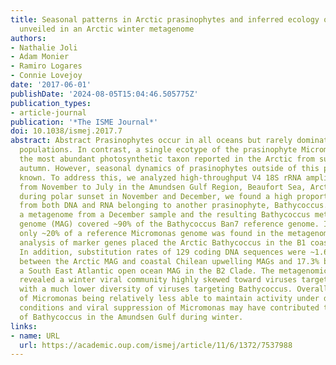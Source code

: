 ```yaml
---
title: Seasonal patterns in Arctic prasinophytes and inferred ecology of textitBathycoccus
  unveiled in an Arctic winter metagenome
authors:
- Nathalie Joli
- Adam Monier
- Ramiro Logares
- Connie Lovejoy
date: '2017-06-01'
publishDate: '2024-08-05T15:04:46.505775Z'
publication_types:
- article-journal
publication: '*The ISME Journal*'
doi: 10.1038/ismej.2017.7
abstract: Abstract Prasinophytes occur in all oceans but rarely dominate phytoplankton
  populations. In contrast, a single ecotype of the prasinophyte Micromonas is frequently
  the most abundant photosynthetic taxon reported in the Arctic from summer through
  autumn. However, seasonal dynamics of prasinophytes outside of this period are little
  known. To address this, we analyzed high-throughput V4 18S rRNA amplicon data collected
  from November to July in the Amundsen Gulf Region, Beaufort Sea, Arctic. Surprisingly
  during polar sunset in November and December, we found a high proportion of reads
  from both DNA and RNA belonging to another prasinophyte, Bathycoccus. We then analyzed
  a metagenome from a December sample and the resulting Bathycoccus metagenome assembled
  genome (MAG) covered ~90% of the Bathycoccus Ban7 reference genome. In contrast,
  only ~20% of a reference Micromonas genome was found in the metagenome. Our phylogenetic
  analysis of marker genes placed the Arctic Bathycoccus in the B1 coastal clade.
  In addition, substitution rates of 129 coding DNA sequences were ~1.6% divergent
  between the Arctic MAG and coastal Chilean upwelling MAGs and 17.3% between it and
  a South East Atlantic open ocean MAG in the B2 Clade. The metagenomic analysis also
  revealed a winter viral community highly skewed toward viruses targeting Micromonas,
  with a much lower diversity of viruses targeting Bathycoccus. Overall a combination
  of Micromonas being relatively less able to maintain activity under dark winter
  conditions and viral suppression of Micromonas may have contributed to the success
  of Bathycoccus in the Amundsen Gulf during winter.
links:
- name: URL
  url: https://academic.oup.com/ismej/article/11/6/1372/7537988
---
```

